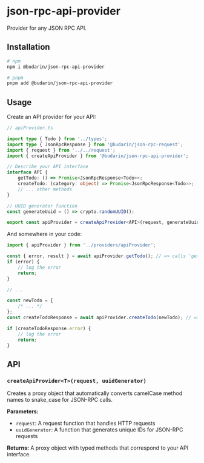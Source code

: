 # json-rpc-api-provider

Provider for any JSON RPC API.

## Installation

```bash
# npm
npm i @budarin/json-rpc-api-provider

# pnpm
pnpm add @budarin/json-rpc-api-provider
```

## Usage

Create an API provider for your API:

```ts
// apiProvider.ts

import type { Todo } from '../types';
import type { JsonRpcResponse } from '@budarin/json-rpc-request';
import { request } from '../../request';
import { createApiProvider } from '@budarin/json-rpc-api-provider';

// Describe your API interface
interface API {
    getTodo: () => Promise<JsonRpcResponse<Todo>>;
    createTodo: (category: object) => Promise<JsonRpcResponse<Todo>>;
    // ... other methods
}

// UUID generator function
const generateUuid = () => crypto.randomUUID();

export const apiProvider = createApiProvider<API>(request, generateUuid);
```

And somewhere in your code:

```ts
import { apiProvider } from '../providers/apiProvider';

const { error, result } = await apiProvider.getTodo(); // => calls 'get_todo' POST method
if (error) {
    // log the error
    return;
}

// ...

const newTodo = {
    /* ... */
};
const createTodoResponse = await apiProvider.createTodo(newTodo); // => calls 'create_todo' POST method

if (createTodoResponse.error) {
    // log the error
    return;
}
```

## API

### `createApiProvider<T>(request, uuidGenerator)`

Creates a proxy object that automatically converts camelCase method names to snake_case for JSON-RPC calls.

**Parameters:**

- `request`: A request function that handles HTTP requests
- `uuidGenerator`: A function that generates unique IDs for JSON-RPC requests

**Returns:** A proxy object with typed methods that correspond to your API interface.
